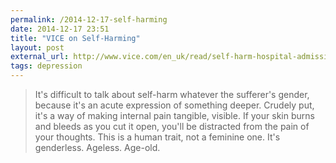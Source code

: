 ```yaml
---
permalink: /2014-12-17-self-harming
date: 2014-12-17 23:51
title: "VICE on Self-Harming"
layout: post 
external_url: http://www.vice.com/en_uk/read/self-harm-hospital-admissions-among-children-are-the-highest-in-five-years
tags: depression 
---
```


>It's difficult to talk about self-harm whatever the sufferer's gender, because it's an acute expression of something deeper. Crudely put, it's a way of making internal pain tangible, visible. If your skin burns and bleeds as you cut it open, you'll be distracted from the pain of your thoughts. This is a human trait, not a feminine one. It's genderless. Ageless. Age-old.